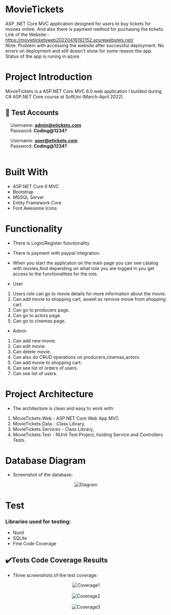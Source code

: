 # MovieTickets

ASP .NET Core MVC application designed for users to buy tickets for movies online. And also there is payment method for puchasing the tickets.
<br />
Link of the Website - https://movieticketsweb20220416192152.azurewebsites.net/
<br />
Note: Problem with accessing the website after successful deployment. No errors on deployment and still doesn't show for some reason the app.
Status of the app is runing in azure.

# Project Introduction
MovieTickets is a ASP.NET Core MVC 6.0 web application I builded during C# ASP.NET Core course at SoftUni (March-April 2022). <br />

## 🧪 Test Accounts
&nbsp;&nbsp;&nbsp;&nbsp;Username: **admin@etickets.com**  
&nbsp;&nbsp;&nbsp;&nbsp;Password: **Coding@1234?**  

&nbsp;&nbsp;&nbsp;&nbsp;Username: **user@etickets.com**  
&nbsp;&nbsp;&nbsp;&nbsp;Password: **Coding@1234?** 
<br/><br/>


# Built With
* ASP.NET Core 6 MVC
* Bootstrap
* MSSQL Server
* Entity Framework Core
* Font Awesome Icons

# Functionality
* There is Login/Register functionality.
* There is payment with paypal integration.
* When you start the applicaton on the main page you can see catalog with movies.And depending on what role you are logged in you get access to the functionalities for the role.

* User
1. Users role can go to movie details for more information about the movie.
2. Can add movie to shopping cart, aswell as remove movie from shopping cart.
3. Can go to producers page.
4. Can go to actors page.
5. Can go to cinemas page.

* Admin
1. Can add new movie.
2. Can edit movie.
3. Can delete movie.
4. Can also do CRUD operations on producers,cinemas,actors.
5. Can add movie to shopping cart.
6. Can see list of orders of users.
7. Can see list of users.

# Project Architecture
* The architecture is clean and easy to work with:

1. MovieTickets.Web - ASP.NET Core Web App MVC
2. MovieTickets.Data - Class Library,
3. MovieTickets.Services - Class Library,
4. MovieTickets.Test - NUnit Test Project, holding Service and Controllers Tests.


# Database Diagram
* Screenshot of the database:

<p align="center">
<img src="https://github.com/kivanov22/MovieTickets/tree/main/MovieTickets/Img/DatabaseDiagramFull.png" alt="Diagram" />
</p>

# Test
### Libraries used for testing:
* Nunit
* SQLite
* Fine Code Coverage

## ✔️Tests Code Coverage Results
* Three screenshots of the test coverage:

<p align="center">
<img src="https://github.com/kivanov22/MovieTickets/tree/main/MovieTickets/Img/higher-coverage.png" alt="Coverage1" />
<br />
<br />
<img src="https://github.com/kivanov22/MovieTickets/tree/main/MovieTickets/Img/higher-coverage2.png" alt="Coverage2" />
<br />
<br />
<img src="https://github.com/kivanov22/MovieTickets/tree/main/MovieTickets/Img/higher-coverage3.png" alt="Coverage3" />

</p>

<!-- ## 🔗 **Link to the project**
&nbsp;&nbsp;&nbsp;&nbsp;**[........azurewebsites.net](https://..........azurewebsites.net/)** -->

<!-- ## 📸 Application screenshots
<p align="center">
</p> -->